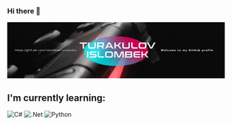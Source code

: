 ### Hi there 👋

[![Header](https://github.com/IslombekTurakulov/IslombekTurakulov/blob/main/Images/header2.jpg)](https://www.youtube.com/c/DarkPrinceOfficial)

## I'm currently learning:

![C#](https://img.shields.io/badge/-C#-090909?style=for-the-badge&logo=c&logoColor=47C5FB)
![.Net](https://img.shields.io/badge/-Framework-090909k?style=for-the-badge&logo=.net&logoColor=47C5FB)
![Python](https://img.shields.io/badge/-Python-090909?style=for-the-badge&logo=python&logoColor=47C5FB)

